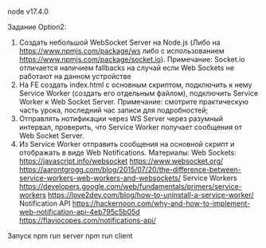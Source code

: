 node v17.4.0

Задание Option2:
1) Создать небольшой WebSocket Server на Node.js (Либо на https://www.npmjs.com/package/ws либо с использованием https://www.npmjs.com/package/socket.io). Примечание: Socket.io отличается наличием fallbacks на случай если Web Sockets не работают на данном устройстве
2) На FE создать index.html c основным скриптом, подключить к нему Service Worker (создать его отдельным файлом), подключить Service Worker к Web Socket Server. Примечание: смотрите практическую часть урока, последний час записи для подробностей;
3) Отправлять нотификации через WS Server через разумный интервал, проверить, что Service Worker получает сообщения от Web Socket Server.
4) Из Service Worker отправить сообщения на основной скрипт и отображать в виде Web Notifications. Материалы: Web Sockets: https://javascript.info/websocket https://www.websocket.org/ https://aarontgrogg.com/blog/2015/07/20/the-difference-between-service-workers-web-workers-and-websockets/ Service Workers https://developers.google.com/web/fundamentals/primers/service-workers https://love2dev.com/blog/how-to-uninstall-a-service-worker/ Notification API https://hackernoon.com/why-and-how-to-implement-web-notification-api-4eb795c5b05d https://flaviocopes.com/notifications-api/

Запуск
npm run server
npm run client

